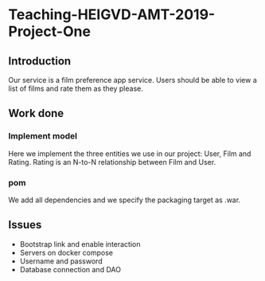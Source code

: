# Teaching-HEIGVD-AMT-2019-Project-One
## Introduction
Our service is a film preference app service. Users should be able to view a list of films and rate them as they
please.

## Work done
### Implement model
Here we implement the three entities we use in our project: User, Film and Rating. Rating is an N-to-N relationship
between Film and User.

### pom
We add all dependencies and we specify the packaging target as .war.


## Issues
- Bootstrap link and enable interaction
- Servers on docker compose
- Username and password
- Database connection and DAO
